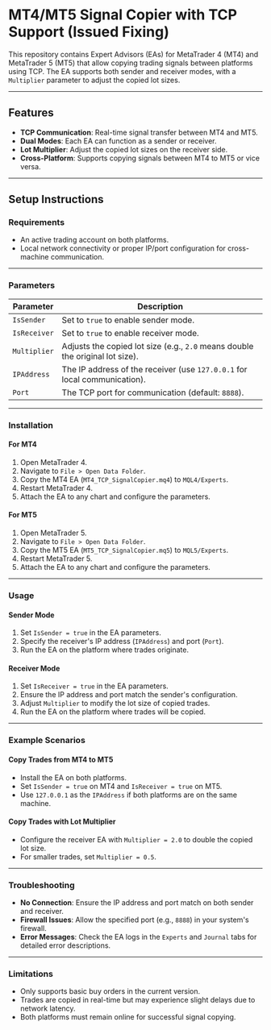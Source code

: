 # MT4/MT5 Signal Copier with TCP Support (Issued Fixing)

This repository contains Expert Advisors (EAs) for MetaTrader 4 (MT4) and MetaTrader 5 (MT5) that allow copying trading signals between platforms using TCP. The EA supports both sender and receiver modes, with a `Multiplier` parameter to adjust the copied lot sizes.

---

## Features
- **TCP Communication**: Real-time signal transfer between MT4 and MT5.
- **Dual Modes**: Each EA can function as a sender or receiver.
- **Lot Multiplier**: Adjust the copied lot sizes on the receiver side.
- **Cross-Platform**: Supports copying signals between MT4 to MT5 or vice versa.

---

## Setup Instructions

###  Requirements
- An active trading account on both platforms.
- Local network connectivity or proper IP/port configuration for cross-machine communication.

---

###  Parameters
| Parameter      | Description                                                                 |
|----------------|-----------------------------------------------------------------------------|
| `IsSender`     | Set to `true` to enable sender mode.                                        |
| `IsReceiver`   | Set to `true` to enable receiver mode.                                      |
| `Multiplier`   | Adjusts the copied lot size (e.g., `2.0` means double the original lot size).|
| `IPAddress`    | The IP address of the receiver (use `127.0.0.1` for local communication).   |
| `Port`         | The TCP port for communication (default: `8888`).                          |

---

###  Installation
#### For MT4
1. Open MetaTrader 4.
2. Navigate to `File > Open Data Folder`.
3. Copy the MT4 EA (`MT4_TCP_SignalCopier.mq4`) to `MQL4/Experts`.
4. Restart MetaTrader 4.
5. Attach the EA to any chart and configure the parameters.

#### For MT5
1. Open MetaTrader 5.
2. Navigate to `File > Open Data Folder`.
3. Copy the MT5 EA (`MT5_TCP_SignalCopier.mq5`) to `MQL5/Experts`.
4. Restart MetaTrader 5.
5. Attach the EA to any chart and configure the parameters.

---

###  Usage
#### Sender Mode
1. Set `IsSender = true` in the EA parameters.
2. Specify the receiver's IP address (`IPAddress`) and port (`Port`).
3. Run the EA on the platform where trades originate.

#### Receiver Mode
1. Set `IsReceiver = true` in the EA parameters.
2. Ensure the IP address and port match the sender's configuration.
3. Adjust `Multiplier` to modify the lot size of copied trades.
4. Run the EA on the platform where trades will be copied.

---

###  Example Scenarios
#### Copy Trades from MT4 to MT5
- Install the EA on both platforms.
- Set `IsSender = true` on MT4 and `IsReceiver = true` on MT5.
- Use `127.0.0.1` as the `IPAddress` if both platforms are on the same machine.

#### Copy Trades with Lot Multiplier
- Configure the receiver EA with `Multiplier = 2.0` to double the copied lot size.
- For smaller trades, set `Multiplier = 0.5`.

---

###  Troubleshooting
- **No Connection**: Ensure the IP address and port match on both sender and receiver.
- **Firewall Issues**: Allow the specified port (e.g., `8888`) in your system's firewall.
- **Error Messages**: Check the EA logs in the `Experts` and `Journal` tabs for detailed error descriptions.

---

###  Limitations
- Only supports basic buy orders in the current version.
- Trades are copied in real-time but may experience slight delays due to network latency.
- Both platforms must remain online for successful signal copying.

